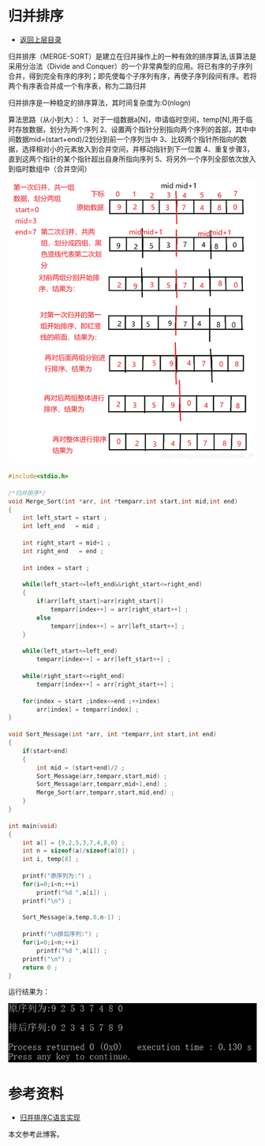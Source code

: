 # 归并排序

* [返回上层目录](sort.md)



归并排序（MERGE-SORT）是建立在归并操作上的一种有效的排序算法,该算法是采用分治法（Divide and Conquer）的一个非常典型的应用。将已有序的子序列合并，得到完全有序的序列；即先使每个子序列有序，再使子序列段间有序。若将两个有序表合并成一个有序表，称为二路归并

归并排序是一种稳定的排序算法，其时间复杂度为:O(nlogn)

算法思路（从小到大）：
1、对于一组数据a[N]，申请临时空间，temp[N],用于临时存放数据，划分为两个序列
2、设置两个指针分别指向两个序列的首部，其中中间数据mid=(start+end)/2划分到前一个序列当中
3、比较两个指针所指向的数据，选择相对小的元素放入到合并空间，并移动指针到下一位置
4、重复步骤3，直到这两个指针的某个指针超出自身所指向序列
5、将另外一个序列全部依次放入到临时数组中（合并空间）

![merge-sort](pic/merge-sort.png)

```c
#include<stdio.h>

/*归并排序*/
void Merge_Sort(int *arr, int *temparr,int start,int mid,int end)
{
    int left_start = start ;
    int left_end   = mid ;

    int right_start = mid+1 ;
    int right_end   = end ;

    int index = start ;

    while(left_start<=left_end&&right_start<=right_end)
    {
        if(arr[left_start]>arr[right_start])
            temparr[index++] = arr[right_start++] ;
        else
            temparr[index++] = arr[left_start++] ;
    }

    while(left_start<=left_end)
        temparr[index++] = arr[left_start++] ;

    while(right_start<=right_end)
        temparr[index++] = arr[right_start++] ;

    for(index = start ;index<=end ;++index)
        arr[index] = temparr[index] ;
}

void Sort_Message(int *arr, int *temparr,int start,int end)
{
    if(start<end)
    {
        int mid = (start+end)/2 ;
        Sort_Message(arr,temparr,start,mid) ;
        Sort_Message(arr,temparr,mid+1,end) ;
        Merge_Sort(arr,temparr,start,mid,end) ;
    }
}

int main(void)
{
    int a[] = {9,2,5,3,7,4,8,0} ;
    int n = sizeof(a)/sizeof(a[0]) ;
    int i, temp[8] ;

    printf("原序列为:") ;
    for(i=0;i<n;++i)
        printf("%d ",a[i]) ;
    printf("\n") ;

    Sort_Message(a,temp,0,n-1) ;

    printf("\n排后序列:") ;
    for(i=0;i<n;++i)
        printf("%d ",a[i]) ;
    printf("\n") ;
    return 0 ;
}
```

运行结果为：

![merge-sort-2](pic/merge-sort-2.png)



# 参考资料

* [归并排序C语言实现](https://blog.csdn.net/Silence_R/article/details/86524975)

本文参考此博客。

